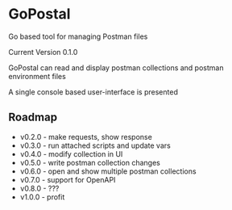 # GoPostal
Go based tool for managing Postman files

Current Version 0.1.0

GoPostal can read and display postman collections and postman environment files

A single console based user-interface is presented

## Roadmap
* v0.2.0 - make requests, show response
* v0.3.0 - run attached scripts and update vars
* v0.4.0 - modify collection in UI
* v0.5.0 - write postman collection changes
* v0.6.0 - open and show multiple postman collections
* v0.7.0 - support for OpenAPI
* v0.8.0 - ???
* v1.0.0 - profit
